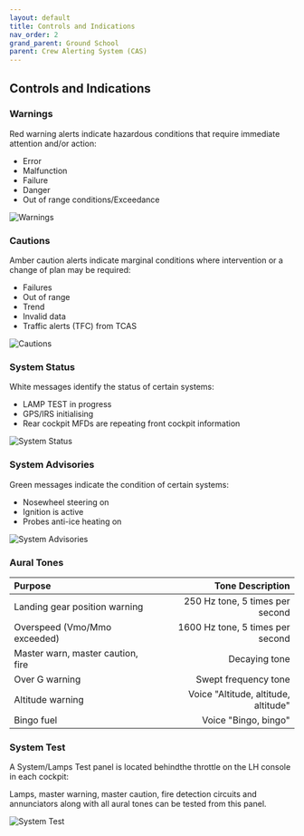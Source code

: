 ```yaml
---
layout: default
title: Controls and Indications
nav_order: 2
grand_parent: Ground School
parent: Crew Alerting System (CAS)
---
```


## Controls and Indications

### Warnings 

Red warning alerts indicate hazardous conditions that require immediate attention and/or action:

* Error
* Malfunction
* Failure
* Danger
* Out of range conditions/Exceedance

![](./../../images/warnings.png "Warnings")


### Cautions 

Amber caution alerts indicate marginal conditions where intervention or a change of plan may be required:

* Failures
* Out of range
* Trend
* Invalid data
* Traffic alerts (TFC) from TCAS

![](./../../images/cautions.png "Cautions")

### System Status

White messages identify the status of certain systems:

* LAMP TEST in progress
* GPS/IRS initialising
* Rear cockpit MFDs are repeating front cockpit information

![](./../../images/system_status.png "System Status")

### System Advisories

Green messages indicate the condition of certain systems:

* Nosewheel steering on
* Ignition is active
* Probes anti-ice heating on

![](./../../images/system_advisories.png "System Advisories")


### Aural Tones 

| Purpose                           | Tone Description                     |
|:----------------------------------|-------------------------------------:|
| Landing gear position warning     | 250 Hz tone, 5 times per second      | 
| Overspeed (Vmo/Mmo exceeded)      | 1600 Hz tone, 5 times per second     | 
| Master warn, master caution, fire | Decaying tone                        | 
| Over G warning                    | Swept frequency tone                 | 
| Altitude warning                  | Voice "Altitude, altitude, altitude" |
| Bingo fuel                        | Voice "Bingo, bingo"                 |

### System Test

A System/Lamps Test panel is located behindthe throttle on the LH console in each cockpit:

Lamps, master warning, master caution, fire detection circuits and annunciators along with all aural tones can be tested from this panel.

![](./../../images/system_test.png "System Test")



